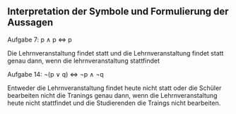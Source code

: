 ## Interpretation der Symbole und Formulierung der Aussagen

Aufgabe 7:  p ∧ p ⇔ p

Die Lehrnveranstaltung findet statt und die Lehrnveranstaltung findet statt genau dann, wenn die lehrnveranstaltung stattfindet

Aufgabe 14:  ¬(p ∨ q) ⇔ ¬p ∧ ¬q

Entweder die Lehrnveranstaltung findet heute nicht statt oder die Schüler bearbeiten nicht die Tranings genau dann, wenn die Lehrnveranstaltung heute nicht stattfindet und die Studierenden die Traings nicht bearbeiten.  
